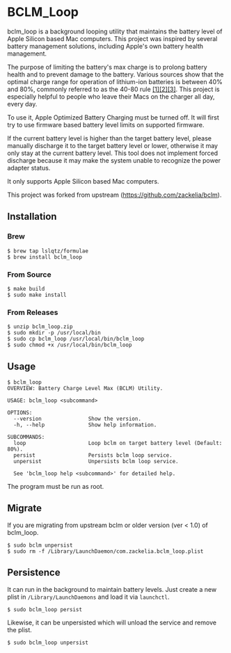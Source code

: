 # BCLM_Loop

bclm_loop is a background looping utility that maintains the battery level of Apple Silicon based Mac computers. This project was inspired by several battery management solutions, including Apple's own battery health management.

The purpose of limiting the battery's max charge is to prolong battery health and to prevent damage to the battery. Various sources show that the optimal charge range for operation of lithium-ion batteries is between 40% and 80%, commonly referred to as the 40-80 rule [[1]](https://www.apple.com/batteries/why-lithium-ion/)[[2]](https://www.eeworldonline.com/why-you-should-stop-fully-charging-your-smartphone-now/)[[3]](https://www.csmonitor.com/Technology/Tech/2014/0103/40-80-rule-New-tip-for-extending-battery-life). This project is especially helpful to people who leave their Macs on the charger all day, every day.

To use it, Apple Optimized Battery Charging must be turned off. It will first try to use firmware based battery level limits on supported firmware.

If the current battery level is higher than the target battery level, please manually discharge it to the target battery level or lower, otherwise it may only stay at the current battery level. This tool does not implement forced discharge because it may make the system unable to recognize the power adapter status.

It only supports Apple Silicon based Mac computers.

This project was forked from upstream (https://github.com/zackelia/bclm).

## Installation

### Brew

```
$ brew tap lslqtz/formulae
$ brew install bclm_loop
```

### From Source

```
$ make build
$ sudo make install
```

### From Releases

```
$ unzip bclm_loop.zip
$ sudo mkdir -p /usr/local/bin
$ sudo cp bclm_loop /usr/local/bin/bclm_loop
$ sudo chmod +x /usr/local/bin/bclm_loop
```

## Usage

```
$ bclm_loop
OVERVIEW: Battery Charge Level Max (BCLM) Utility.

USAGE: bclm_loop <subcommand>

OPTIONS:
  --version               Show the version.
  -h, --help              Show help information.

SUBCOMMANDS:
  loop                    Loop bclm on target battery level (Default: 80%).
  persist                 Persists bclm loop service.
  unpersist               Unpersists bclm loop service.

  See 'bclm_loop help <subcommand>' for detailed help.
```

The program must be run as root.

## Migrate

If you are migrating from upstream bclm or older version (ver < 1.0) of bclm_loop.

```
$ sudo bclm unpersist
$ sudo rm -f /Library/LaunchDaemon/com.zackelia.bclm_loop.plist
```

## Persistence

It can run in the background to maintain battery levels. Just create a new plist in `/Library/LaunchDaemons` and load it via `launchctl`. 

```
$ sudo bclm_loop persist
```

Likewise, it can be unpersisted which will unload the service and remove the plist.

```
$ sudo bclm_loop unpersist
```
